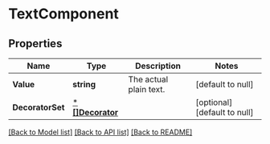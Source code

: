 # TextComponent

## Properties
Name | Type | Description | Notes
------------ | ------------- | ------------- | -------------
**Value** | **string** | The actual plain text. | [default to null]
**DecoratorSet** | [***[]Decorator**](array.md) |  | [optional] [default to null]

[[Back to Model list]](../README.md#documentation-for-models) [[Back to API list]](../README.md#documentation-for-api-endpoints) [[Back to README]](../README.md)

